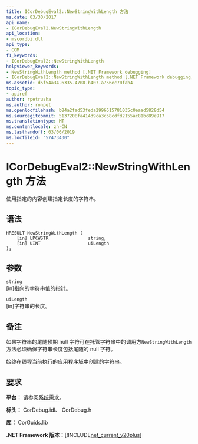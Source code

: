 ```yaml
---
title: ICorDebugEval2::NewStringWithLength 方法
ms.date: 03/30/2017
api_name:
- ICorDebugEval2.NewStringWithLength
api_location:
- mscordbi.dll
api_type:
- COM
f1_keywords:
- ICorDebugEval2::NewStringWithLength
helpviewer_keywords:
- NewStringWithLength method [.NET Framework debugging]
- ICorDebugEval2::NewStringWithLength method [.NET Framework debugging]
ms.assetid: d5f54a34-6335-4708-b407-a756ec70fab4
topic_type:
- apiref
author: rpetrusha
ms.author: ronpet
ms.openlocfilehash: b84a2fad53feda2996515781035c0eaad5828d54
ms.sourcegitcommit: 5137208fa414d9ca3c58cdfd2155ac81bc89e917
ms.translationtype: MT
ms.contentlocale: zh-CN
ms.lasthandoff: 03/06/2019
ms.locfileid: "57473430"
---
```

# <a name="icordebugeval2newstringwithlength-method"></a>ICorDebugEval2::NewStringWithLength 方法
使用指定的内容创建指定长度的字符串。  
  
## <a name="syntax"></a>语法  
  
```  
HRESULT NewStringWithLength (  
    [in] LPCWSTR               string,  
    [in] UINT                  uiLength  
);  
```  
  
## <a name="parameters"></a>参数  
 `string`  
 [in]指向的字符串值的指针。  
  
 `uiLength`  
 [in]字符串的长度。  
  
## <a name="remarks"></a>备注  
 如果字符串的尾随预期 null 字符可在托管字符串中的调用方`NewStringWithLength`方法必须确保字符串长度包括尾随的 null 字符。  
  
 始终在线程当前执行的应用程序域中创建的字符串。  
  
## <a name="requirements"></a>要求  
 **平台：** 请参阅[系统需求](../../../../docs/framework/get-started/system-requirements.md)。  
  
 **标头：** CorDebug.idl、 CorDebug.h  
  
 **库：** CorGuids.lib  
  
 **.NET Framework 版本：**[!INCLUDE[net_current_v20plus](../../../../includes/net-current-v20plus-md.md)]

